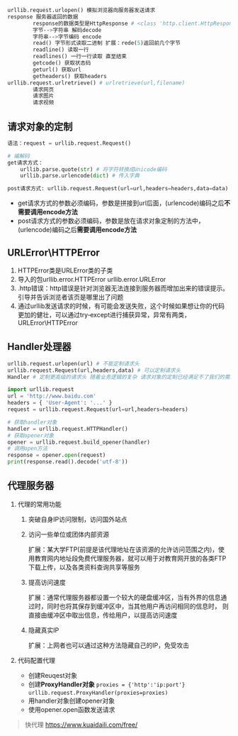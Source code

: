 ```python
urllib.request.urlopen() 模拟浏览器向服务器发送请求 
response 服务器返回的数据 
        response的数据类型是HttpResponse # <class 'http.client.HttpResponse'>
        字节‐‐>字符串 解码decode 
        字符串‐‐>字节编码 encode 
        read() 字节形式读取二进制 扩展：rede(5)返回前几个字节 
        readline() 读取一行 
        readlines() 一行一行读取 直至结束 
        getcode() 获取状态码 
        geturl() 获取url 
        getheaders() 获取headers 
urllib.request.urlretrieve() # urlretrieve(url,filename)
        请求网页
        请求图片
        请求视频
```



## 请求对象的定制

```python
语法：request = urllib.request.Request()
```

```python
# 编解码
get请求方式：
	urllib.parse.quote(str) # 将字符转换成Unicode编码
	urllib.parse.urlencode(dict) # 传入字典

post请求方式: urllib.request.Request(url=url,headers=headers,data=data)
```

- get请求方式的参数必须编码，参数是拼接到url后面，(urlencode)编码之后**不需要调用encode方法**
- post请求方式的参数必须编码，参数是放在请求对象定制的方法中，(urlencode)编码之后**需要调用encode方法**



## URLError\HTTPError

1. HTTPError类是URLError类的子类 
2. 导入的包urllib.error.HTTPError urllib.error.URLError
3. .http错误：http错误是针对浏览器无法连接到服务器而增加出来的错误提示。引导并告诉浏览者该页是哪里出了问题
4. 通过urllib发送请求的时候，有可能会发送失败，这个时候如果想让你的代码更加的健壮，可以通过try‐except进行捕获异常，异常有两类，URLError\HTTPError



## Handler处理器

```python
urllib.request.urlopen(url) # 不能定制请求头 
urllib.request.Request(url,headers,data) # 可以定制请求头 
Handler # 定制更高级的请求头 随着业务逻辑的复杂 请求对象的定制已经满足不了我们的需求(动态cookie和代理 不能使用请求对象的定制)
```

```python
import urllib.request
url = 'http://www.baidu.com'
headers = { 'User-Agent': '...' } 
request = urllib.request.Request(url=url,headers=headers)

# 获取handler对象
handler = urllib.request.HTTPHandler()
# 获取opener对象
opener = urllib.request.build_opener(handler)
# 调用open方法
response = opener.open(request)
print(response.read().decode('utf‐8'))
```



## 代理服务器

1. 代理的常用功能

   1. 突破自身IP访问限制，访问国外站点

   2. 访问一些单位或团体内部资源

      扩展：某大学FTP(前提是该代理地址在该资源的允许访问范围之内)，使用教育网内地址段免费代理服务器，就可以用于对教育网开放的各类FTP下载上传，以及各类资料查询共享等服务

   3. 提高访问速度

      扩展：通常代理服务器都设置一个较大的硬盘缓冲区，当有外界的信息通过时，同时也将其保存到缓冲区中，当其他用户再访问相同的信息时， 则直接由缓冲区中取出信息，传给用户，以提高访问速度

   4. 隐藏真实IP

      扩展：上网者也可以通过这种方法隐藏自己的IP，免受攻击

2. 代码配置代理

   - 创建Reuqest对象
   - 创建**ProxyHandler对象**  `proxies = {'http':'ip:port'} `   `urllib.request.ProxyHandler(proxies=proxies) ` 
   - 用handler对象创建opener对象
   - 使用opener.open函数发送请求

> 快代理 https://www.kuaidaili.com/free/


